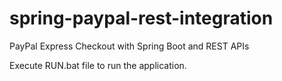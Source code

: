 # spring-paypal-rest-integration
PayPal Express Checkout with Spring Boot and REST APIs

Execute RUN.bat file to run the application.
